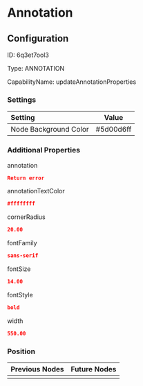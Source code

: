 # Annotation
## Configuration
ID:  6q3et7ool3

Type: ANNOTATION 

CapabilityName: updateAnnotationProperties

### Settings
| Setting | Value  |
| :------------------------ | ---------------------------------------- |
| Node Background Color | #5d00d6ff | 

 




### Additional Properties
annotation
 ```json 
Return error
```


annotationTextColor
 ```json 
#ffffffff
```


cornerRadius
 ```json 
20.00
```


fontFamily
 ```json 
sans-serif
```


fontSize
 ```json 
14.00
```


fontStyle
 ```json 
bold
```


width
 ```json 
550.00
```




### Position
| Previous Nodes | Future Nodes |
| :------------- | ------------ |
|  |  |